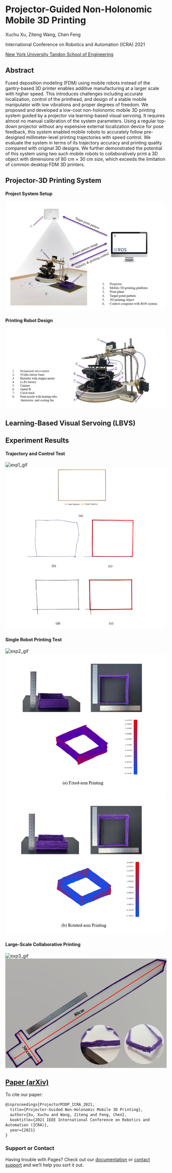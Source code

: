 # Projector-Guided Non-Holonomic Mobile 3D Printing

Xuchu Xu, Ziteng Wang, Chen Feng

International Conference on Robotics and Automation (ICRA) 2021

[New York University Tandon School of Engineering](https://ai4ce.github.io)

## Abstract
Fused deposition modeling (FDM) using mobile robots instead of the gantry-based 3D printer enables additive manufacturing at a larger scale with higher speed. This introduces challenges including accurate localization, control of the printhead, and design of a stable mobile manipulator with low vibrations and proper degrees of freedom. We proposed and developed a low-cost non-holonomic mobile 3D printing system guided by a projector via learning-based visual servoing. It requires almost no manual calibration of the system parameters. Using a regular top-down projector without any expensive external localization device for pose feedback, this system enabled mobile robots to accurately follow pre-designed millimeter-level printing trajectories with speed control. We evaluate the system in terms of its trajectory accuracy and printing quality compared with original 3D designs. We further demonstrated the potential of this system using two such mobile robots to collaboratively print a 3D object with dimensions of 80 cm × 30 cm size, which exceeds the limitation of common desktop FDM 3D printers.

## Projector-3D Printing System 
#### Project System Setup
![System Setup](https://raw.githubusercontent.com/ai4ce/Mobile3DPrinting/main/Figures/01.png)

#### Printing Robot Design
![Robot Design](https://raw.githubusercontent.com/ai4ce/Mobile3DPrinting/main/Figures/02.png)

## Learning-Based Visual Servoing (LBVS)

## Experiment Results
#### Trajectory and Control Test
![exp1_gif](https://raw.githubusercontent.com/ai4ce/Mobile3DPrinting/main/Figures/05.gif)
![exp1](https://raw.githubusercontent.com/ai4ce/Mobile3DPrinting/main/Figures/05.png)
#### Single Robot Printing Test
![exp2_gif](https://raw.githubusercontent.com/ai4ce/Mobile3DPrinting/main/Figures/07.gif)
![exp2-1](https://raw.githubusercontent.com/ai4ce/Mobile3DPrinting/main/Figures/06.png)
![exp2-2](https://raw.githubusercontent.com/ai4ce/Mobile3DPrinting/main/Figures/07.png)
#### Large-Scale Collaborative Printing
![exp3_gif](https://raw.githubusercontent.com/ai4ce/Mobile3DPrinting/main/Figures/08.gif)
![exp3](https://raw.githubusercontent.com/ai4ce/Mobile3DPrinting/main/Figures/08.png)

## [Paper (arXiv)](https://arxiv.org/abs/2105.08950)
To cite our paper:
```
@inproceedings{ProjectorM3DP_ICRA_2021,
  title={Projector-Guided Non-Holonomic Mobile 3D Printing},
  author={Xu, Xuchu and Wang, Ziteng and Feng, Chen},
  booktitle={2021 IEEE International Conference on Robotics and Automation (ICRA)},
  year={2021}
}
```


### Support or Contact

Having trouble with Pages? Check out our [documentation](https://docs.github.com/categories/github-pages-basics/) or [contact support](https://support.github.com/contact) and we’ll help you sort it out.

